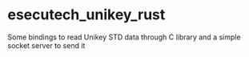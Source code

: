 ﻿# esecutech_unikey_rust

 Some bindings to read Unikey STD data through C library and a simple socket server to send it
